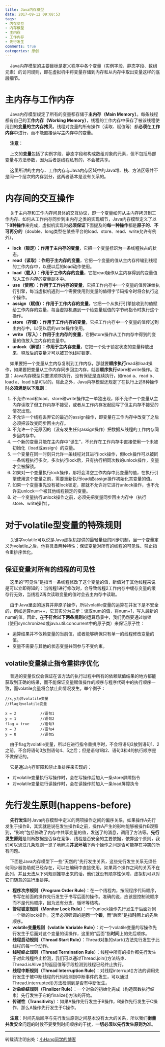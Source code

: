 ```yaml
---
title: Java内存模型
date: 2017-09-12 09:08:53
tags:
- 内存交互
- 内存模型
- 主内存
- 工作内存
- 先行发生
comments: true
categories: 原创
---
```

&nbsp;&nbsp;&nbsp;&nbsp;Java内存模型的主要目标是定义程序中各个变量（实例字段、静态字段、数组元素）的访问规则，即在虚拟机中将变量存储到内存和从内存中取出变量这样的底层细节。


# 主内存与工作内存
&nbsp;&nbsp;&nbsp;&nbsp;Java内存模型规定了所有的变量都存储于**主内存（Main Memory）**。每条线程都有自己的**工作内存（Working Memory）**，线程的工作内存中保存了被该线程使用到的**变量的主内存拷贝**。线程对变量的所有操作（读取、赋值等）都**必须**在**工作内存**中进行，而不能直接读写主内存中的变量。
<!-- more -->

&nbsp;&nbsp;&nbsp;&nbsp;**注意：**

&nbsp;&nbsp;&nbsp;&nbsp;上文的**变量**包括了实例字段、静态字段和构成数组对象的元素，但不包括局部变量与方法参数，因为后者是线程私有的，不会被共享。

&nbsp;&nbsp;&nbsp;&nbsp;这里所讲的主内存、工作内存与Java内存区域中的Java堆、栈、方法区等并不是同一个层次的内存划分，这两者基本是没有关系的。

# 内存间的交互操作
&nbsp;&nbsp;&nbsp;&nbsp;关于主内存和工作内存间具体的交互协议，即一个变量如何从主内存拷贝到工作内存、如何从工作内存同步到主内存之类的实现细节，Java内存模型定义了以下**8种操作**来完成，虚拟机实现时**必须保证**下面提及的**每一种操作**都是**原子的**、**不可再分的**（double、long类型在某些平台的load、store、read、write允许有例外）。

- **lock（锁定）：作用于主内存的变量**，它把一个变量标识为一条线程独占的状态。
- **read（读取）：作用于主内存的变量**，它把一个变量的值从主内存传输到线程的工作内存中，以便以后的load动作使用。
- **load（载入）：作用于工作内存的变量**，它把read操作从主内存得到的变量值放入工作内存的变量副本中。
- **use（使用）：作用于工作内存的变量**，它把工作内存中一个变量的值传递给执行引擎，每当虚拟机遇到一个需要使用到变量的值得字节码指令时将会执行这个操作。
- **assign（赋值）：作用于工作内存的变量**，它把一个从执行引擎接收到的值赋给工作内存的变量，每当虚拟机遇到一个给变量赋值的字节码指令时执行这个操作。
- **store（存储）：作用于工作内存的变量**，它把工作内存中一个变量的值传送到主内存中，以便以后的write操作使用。
- **write（写入）：作用于主内存的变量**，它把store操作从工作内存中得到的变量的值放入主内存的变量中。
- **unlock（解锁）：作用于主内存变量**，它把一个处于锁定状态的变量释放出来，释放后的变量才可以被其他线程锁定。


&nbsp;&nbsp;&nbsp;&nbsp;如果要把一个变量从主内存复制到工作内存，那就要**顺序执行**read和load操作，如果要把变量从工作内存同步回主内存，就要**顺序执行**store和write操作。注意：Java内存模型只要求顺序执行，没有保证是连续执行，如read a、read b、load a、load b是可以的。除此之外，Java内存模型还规定了在执行上述8种操作时**必须满足以下规则**：

1. 不允许read和load、store和write操作之一单独出现，即不允许一个变量从主内存读取了但工作内存不接受，或者从工作内存发起回写了但主内存不接受的情况出现。
2. 不允许一个线程丢弃它的最近的assign操作，即变量在工作内存中改变了之后必须把该改变同步回主内存。
3. 不允许一个无原因的（没有发生任何assign操作）把数据从线程的工作内存同步回内存中。
4. 一个新的变量只能在主内存中“诞生”，不允许在工作内存中直接使用一个未被初始化（load或assign）的变量。
5. 一个变量在同一时刻只允许一条线程对其进行lock操作，但lock操作可以被同一条线程执行多次，多次执行lock后，只有执行相同次数的unlock操作，变量才会被解锁。
6. 如果对一个变量执行lock操作，那将会清空工作内存中此变量的值，在执行引擎使用这个变量之前，需要重新执行load或assign操作初始化其变量的值。
7. 如果一个变量事先没有被lock锁定，那就不允许对它进行unlock操作，也不允许去unlock一个被其他线程锁定的变量。
8. 对一个变量执行unlock操作之前，必须先把变量同步回主内存中（执行store、write操作）。

# 对于volatile型变量的特殊规则
&nbsp;&nbsp;&nbsp;&nbsp;关键字volatile可以说是Java虚拟机提供的最轻量级的同步机制，当一个变量定义为volatile之后，他将具备两种特性：保证变量对所有的线程的可见性、禁止指令重排序优化。

## 保证变量对所有的线程的可见性
&nbsp;&nbsp;&nbsp;&nbsp;这里的“可见性”是指当一条线程修改了这个变量的值，新值对于其他线程来说是可以立即得知的：当线程1进行修改时，会导致线程2工作内存中缓存变量的缓存行无效，当线程2再次读取变量的值时会去主内存中读取。

&nbsp;&nbsp;&nbsp;&nbsp;由于Java里面的运算并非原子操作，所以volatile变量的运算在并发下是不安全的，例如运算num++，它其实分为三步：读取num的值，将num+1，写入最新的num的值。因此，在**不符合以下两条规则**的运算场景中，我们仍然要通过加锁（使用synchronized或java.util.concurrent中的原子类）来保证原子性：

- 运算结果并不依赖变量的当前值，或者能够确保只有单一的线程修改变量的值。
- 变量不需要与其他的状态变量共同参与不变约束。

## volatile变量禁止指令重排序优化
&nbsp;&nbsp;&nbsp;&nbsp;普通的变量仅仅会保证在该方法的执行过程中所有的依赖赋值结果的地方都能获取到正确的结果，而不能保证变量赋值操作的顺序与程序代码中的执行顺序一致，而volatile变量将会禁止此情况发生。举个例子：

```
//x,y为非volatile变量
//flag为volatile变量

x = 2           //语句1
y = 1           //语句2
flag = true     //语句3
x = 3           //语句4
y = 0           //语句5
```
&nbsp;&nbsp;&nbsp;&nbsp;由于flag为volatile变量，所以在进行指令重排序时，不会将语句3放到语句1、2之前，不会将语句3放到语句4、5之后；但是语句1和2、语句3和4的执行顺序是不做保证的。

&nbsp;&nbsp;&nbsp;&nbsp;它是通过内存屏障和禁止重排序来实现的：
- 对volatile变量执行写操作时，会在写操作后加入一条store屏障指令
- 对volatile变量进行读操作时，会在读操作前加入一条load屏障执令

# 先行发生原则(happens-before)
&nbsp;&nbsp;&nbsp;&nbsp;**先行发生**时Java内存模型中定义的两项操作之间的偏序关系，如果操作A先行发生于操作B，其实就是说在发生操作B之前，操作A产生的影响能够被操作B观察到，“影响”包括修改了内存中共享变量的值，发送了的消息，调用了方法等。**先行发生原则**是判断数据是否存在竞争、线程是否安全的主要依据，依靠这个原则，我们可以通过几条规则一览子地解决**并发环境**下两个操作之间是否可能存在冲突的所有问题。

&nbsp;&nbsp;&nbsp;&nbsp;下面是Java内存模型下一些“天然的”先行发生关系，这些先行发生关系无须任何同步器协助就已经存在，可以在编码中直接使用。如果两个操作之间的关系不在此列，并且无法从下列规则推导出来的话，他们就没有顺序性保障，虚拟机可以对它们随意的进行重排序。

- **程序次序规则（Program Order Rule）**：在一个线程内，按照程序代码顺序，书写在前面的操作先行发生于书写后面的操作。准确的说，应该是控制流顺序而不是代码顺序，因为还有分支、循环等结构。
- **管程锁定规则（Monitor Lock Rule）**：一个unlock操作先行发生于后面对同一个锁的lock操作。这里必须强调的是**同一个锁**，而“后面”是指**时间**上的先后顺序。
- **volatile变量规则（volatile Variable Rule）**：对一个volatile变量的写操作先行发生于后面对这个变量的读操作，这里的“后面”指**时间**上的先后顺序。
- **线程启动规则（Thread Start Rule）**：Thread对象的start()方法先行发生于此线程的每一个动作。
- **线程终止规则（Thread Termination Rule**）：线程中所有的操作都先行发生于对此线程终止检测，我们可以通过Thread.join()方法结束、Thread.isAlive()的返回值等手段检测到线程已经终止执行。
- **线程中断规则（Thread Interruption Rule）**：对线程interrupt()方法的调用先行发生于被中断线程的代码检测到中断事件的发生，可以通过Thread.interrupted()方法检测到是否有中断发生。
- **对象终结规则（Finalizer Rule）**：一个对象的初始化完成（构造函数执行结束）先行发生于它的finalize()方法的开始。
- **传递性（Transitivity**）：如果A操作先行发生于B操作，B操作先行发生于C操作，那么A操作先行发生于C操作。

&nbsp;&nbsp;&nbsp;&nbsp;**注意**：时间先后顺序与先行发生原则之间基本没有太大的关系，所以我们**衡量并发安全**问题的时候不要受到时间顺序的干扰，**一切必须以先行发生原则为准**。

---
转载请注明出处：[小Hang同学的博客](http://www.yhang6.com/) 